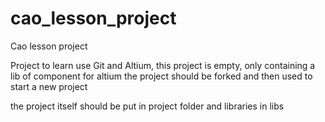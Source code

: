 # cao_lesson_project
Cao lesson project

Project to learn use Git and Altium, this project is empty, only containing a lib of component for altium
the project should be forked and then used to start a new project

the project itself should be put in project folder and libraries in libs
